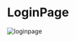 # LoginPage

![loginpage](https://user-images.githubusercontent.com/97093618/215089892-f10ff76d-3558-431b-a7c7-0ee4c236b85e.png)
